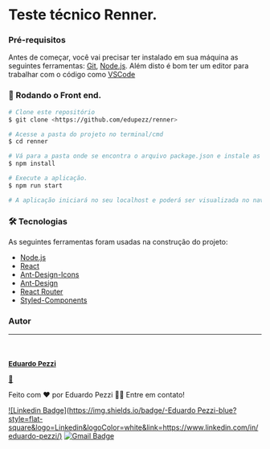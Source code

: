 # Teste técnico Renner.

### Pré-requisitos

Antes de começar, você vai precisar ter instalado em sua máquina as seguintes ferramentas:
[Git](https://git-scm.com), [Node.js](https://nodejs.org/en/).
Além disto é bom ter um editor para trabalhar com o código como [VSCode](https://code.visualstudio.com/)

### 🎲 Rodando o Front end.

```bash
# Clone este repositório
$ git clone <https://github.com/edupezz/renner>

# Acesse a pasta do projeto no terminal/cmd
$ cd renner

# Vá para a pasta onde se encontra o arquivo package.json e instale as dependências
$ npm install

# Execute a aplicação.
$ npm run start

# A aplicação iniciará no seu localhost e poderá ser visualizada no navegador de sua preferência, na porta 3000.
```

### 🛠 Tecnologias

As seguintes ferramentas foram usadas na construção do projeto:

- [Node.js](https://nodejs.org/en/)
- [React](https://pt-br.reactjs.org/)
- [Ant-Design-Icons](https://ant.design/components/icon/)
- [Ant-Design](https://ant.design/)
- [React Router](https://reactrouter.com/en/main)
- [Styled-Components](https://styled-components.com/)

### Autor

---

<a href="https://www.linkedin.com/in/eduardo-pezzi/">
 <br />
 <sub><b><h3>Eduardo Pezzi</h3></b></sub></a> <a href="https://www.linkedin.com/in/eduardo-pezzi/" title="Full Stack Developer">🚀</a>

Feito com ❤️ por Eduardo Pezzi 👋🏽 Entre em contato!

[![Linkedin Badge](https://img.shields.io/badge/-Eduardo Pezzi-blue?style=flat-square&logo=Linkedin&logoColor=white&link=https://www.linkedin.com/in/eduardo-pezzi/)](https://www.linkedin.com/in/eduardo-pezzi/)
[![Gmail Badge](https://img.shields.io/badge/-edupezz@gmail.com-c14438?style=flat-square&logo=Gmail&logoColor=white&link=mailto:edupezz@gmail.com)](mailto:edupezz@gmail.com)
